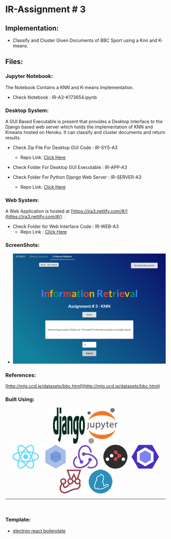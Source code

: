 # IR-Assignment # 3 
## Implementation:
- Classify and Cluster Given Documents of BBC Sport using a Knn and K-means. 

## Files:
### Jupyter Notebook:
The Notebook Contains a KNN and K-means Implementation.

- Check Notebook : IR-A3-K173654.ipynb

### Desktop System:
A GUI Based Executable is present that provides a Desktop Interface to the Django based web server which holds the implementation of KNN and Kmeans hosted on Heroku. It can classify and cluster documents and return results.

- Check Zip File For Desktop GUI Code : IR-SYS-A3
    - Repo Link: [Click Here](https://github.com/hassan11196/IR-SYS-A3)
- Check Folder For Desktop GUI Executable : IR-APP-A3

- Check Folder For Python Django Web Server : IR-SERVER-A3
    - Repo Link: [Click Here](https://github.com/hassan11196/IR-A3/tree/master/IR-SERVER-A3/IRA3)


### Web System:
A Web Application is hosted at  [https://ira3.netlify.com/#/](https://ira3.netlify.com/#/) .

- Check Folder for Web Interface Code : IR-WEB-A3 
    - Repo Link : [Click Here](https://github.com/hassan11196/IR-WEB-A3)


### ScreenShots:

- ![](Screenshots/Annotation%202020-05-18%20080928.png)


### References:
[http://mlg.ucd.ie/datasets/bbc.html](http://mlg.ucd.ie/datasets/bbc.html)


### Built Using:

<div align="center">
<a href="https://www.djangoproject.com/"><img height='114' width='100' src="./internals/img/django.svg" /></a>
<a href="https://jupyter.org/"><img height='114' width='100' src="./internals/img/jupyter.png" /></a>
<br/>
  <a href="https://facebook.github.io/react/"><img src="./internals/img/react-padded-90.png" /></a>
  <a href="https://webpack.github.io/"><img src="./internals/img/webpack-padded-90.png" /></a>
  <a href="https://redux.js.org/"><img src="./internals/img/redux-padded-90.png" /></a>
  <a href="https://github.com/ReactTraining/react-router"><img src="./internals/img/react-router-padded-90.png" /></a>
  <a href="https://eslint.org/"><img src="./internals/img/eslint-padded-90.png" /></a>
  <a href="https://facebook.github.io/jest/"><img src="./internals/img/jest-padded-90.png" /></a>
  <a href="https://yarnpkg.com/"><img src="./internals/img/yarn-padded-90.png" /></a>
</div>

<hr />
<br />

### Template:
- [electron react boilerplate](https://github.com/electron-react-boilerplate/electron-react-boilerplate)


